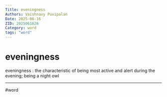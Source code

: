 ```yaml
---
Title: eveningness
Authors: Vaishnavy Puvipalan
Date: 2025-06-16
ZID: 2025061626
Category: word
tags: "word"
---
```

# eveningness

eveningness
: the characteristic of being most active and alert during the evening; being a night owl

---
  #word
